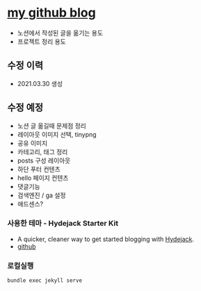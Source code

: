 # [my github blog](https://kim-eun-ji.github.io/)

- 노션에서 작성된 글을 옮기는 용도
- 프로젝트 정리 용도

## 수정 이력

- 2021.03.30 생성

## 수정 예정

- 노션 글 옮길때 문제점 정리
- 레이아웃 이미지 선택, tinypng
- 공유 이미지
- 카테고리, 태그 정리
- posts 구성 레이아웃
- 하단 푸터 컨텐츠
- hello 페이지 컨텐츠
- 댓글기능
- 검색엔진 / ga 설정
- 애드센스?

### 사용한 테마 - Hydejack Starter Kit

- A quicker, cleaner way to get started blogging with [Hydejack](https://hydejack.com/).
- [github](https://github.com/hydecorp/hydejack)

### 로컬실행

`bundle exec jekyll serve`
